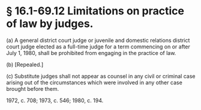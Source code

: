 # § 16.1-69.12 Limitations on practice of law by judges.

<p>(a) A general district court judge or juvenile and domestic relations district court judge elected as a full-time judge for a term commencing on or after July 1, 1980, shall be prohibited from engaging in the practice of law.</p><p>(b) [Repealed.]</p><p>(c) Substitute judges shall not appear as counsel in any civil or criminal case arising out of the circumstances which were involved in any other case brought before them.</p><p>1972, c. 708; 1973, c. 546; 1980, c. 194.</p>